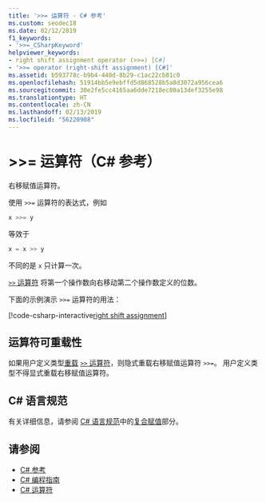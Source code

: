 ```yaml
---
title: '>>= 运算符 - C# 参考'
ms.custom: seodec18
ms.date: 02/12/2019
f1_keywords:
- '>>=_CSharpKeyword'
helpviewer_keywords:
- right shift assignment operator (>>=) [C#]
- '>>= operator (right-shift assignment) [C#]'
ms.assetid: b593778c-b9b4-440d-8b29-c1ac22cb81c0
ms.openlocfilehash: 51914bb5e9ebffd5d868528b5a8d3072a956cea6
ms.sourcegitcommit: 30e2fe5cc4165aa6dde7218ec80a13def3255e98
ms.translationtype: HT
ms.contentlocale: zh-CN
ms.lasthandoff: 02/13/2019
ms.locfileid: "56220908"
---
```

# <a name="-operator-c-reference"></a>>>= 运算符（C# 参考）

右移赋值运算符。

使用 `>>=` 运算符的表达式，例如

```csharp
x >>= y
```

等效于

```csharp
x = x >> y
```

不同的是 `x` 只计算一次。

[`>>` 运算符](right-shift-operator.md) 将第一个操作数向右移动第二个操作数定义的位数。

下面的示例演示 `>>=` 运算符的用法：

[!code-csharp-interactive[right shift assignment](~/samples/snippets/csharp/language-reference/operators/ShiftOperatorsExamples.cs#RightShiftAssignment)]

## <a name="operator-overloadability"></a>运算符可重载性

如果用户定义类型[重载](../keywords/operator.md) [`>>` 运算符](right-shift-operator.md)，则隐式重载右移赋值运算符 `>>=`。 用户定义类型不得显式重载右移赋值运算符。

## <a name="c-language-specification"></a>C# 语言规范

有关详细信息，请参阅 [C# 语言规范](../language-specification/index.md)中的[复合赋值](~/_csharplang/spec/expressions.md#compound-assignment)部分。

## <a name="see-also"></a>请参阅

- [C# 参考](../index.md)
- [C# 编程指南](../../programming-guide/index.md)
- [C# 运算符](index.md)